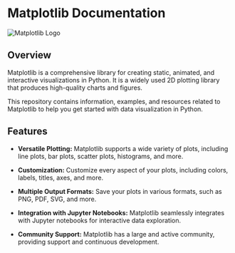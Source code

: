 # Matplotlib Documentation

![Matplotlib Logo](https://matplotlib.org/stable/_static/logo2_compressed.svg)

## Overview

Matplotlib is a comprehensive library for creating static, animated, and interactive visualizations in Python. It is a widely used 2D plotting library that produces high-quality charts and figures.

This repository contains information, examples, and resources related to Matplotlib to help you get started with data visualization in Python.

## Features

- **Versatile Plotting:** Matplotlib supports a wide variety of plots, including line plots, bar plots, scatter plots, histograms, and more.

- **Customization:** Customize every aspect of your plots, including colors, labels, titles, axes, and more.

- **Multiple Output Formats:** Save your plots in various formats, such as PNG, PDF, SVG, and more.

- **Integration with Jupyter Notebooks:** Matplotlib seamlessly integrates with Jupyter notebooks for interactive data exploration.

- **Community Support:** Matplotlib has a large and active community, providing support and continuous development.
